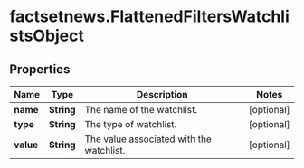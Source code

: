 # factsetnews.FlattenedFiltersWatchlistsObject

## Properties

Name | Type | Description | Notes
------------ | ------------- | ------------- | -------------
**name** | **String** | The name of the watchlist. | [optional] 
**type** | **String** | The type of watchlist. | [optional] 
**value** | **String** | The value associated with the watchlist. | [optional] 


